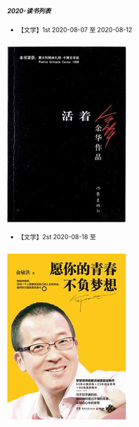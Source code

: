 ##### 2020-读书列表
* 【文学】1st 2020-08-07 至 2020-08-12   <br/>

![《活着-余华》](https://github.com/guyuetftb/guyue-book/blob/master/img/yuhua-huozhe.jpg)
--------------------------------------------

* 【文学】2st 2020-08-18 至  <br/>
 
![《原你的青春不负梦想-俞敏洪》](https://github.com/guyuetftb/guyue-book/blob/master/img/yuminhong-yunideqingchunbufumengxiang.jpg)
--------------------------------------------